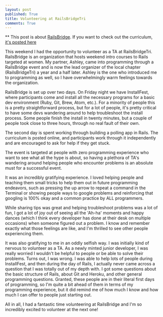 ```yaml
---
layout: post
published: True
title: Volunteering at RailsBridgeTri
comments: True
---
```

** This post is about [RailsBridge](http://www.railsbridge.org/).
If you want to check out the curriculum, [it's posted here](http://docs.railsbridge.org/docs/)


This weekend I had the opportunity to volunteer as a TA at RailsBridgeTri. RailsBridge is an organization that hosts weekend intro courses to Rails targeted at women. My partner, Ashley, came into programming through a RailsBridge event and is now the lead organizer of the local chapter (RailsBridgeTri) a year and a half later. Ashley is the one who introduced me to programming as well, so I have overwhelmingly warm feelings towards the organization.

RailsBridge is set up over two days. On Friday night we have InstallFest, where participants come and install all the necessary programs for a basic dev environment (Ruby, Git, Brew, Atom, etc.). For a minority of people this is a pretty straightforward process, but for a lot of people, it's pretty critical to have some devs wandering around to help troubleshoot the install process. Some people finish the install in twenty minutes, but a couple of people took close to three hours, through no real fault of their own.

The second day is spent working through building a polling app in Rails. The curriculum is posted online, and participants work through it independently and are encouraged to ask for help if they get stuck.

The event is targeted at people with zero programming experience who want to see what all the hype is about, so having a plethora of TA's wandering around helping people who encounter problems is an absolute must for a successful event.

It was an incredibly gratifying experience. I loved helping people and teaching them small tricks to help them out in future programming endeavors, such as pressing the up arrow to repeat a command in the Terminal or showing people ways to google problems and reinforcing that googling is 100% okay and a common practice by ALL programmers.

While sharing tips was great and helping troubleshoot problems was a lot of fun, I got a lot of joy out of seeing all the 'Ah-ha' moments and happy dances (which I think every developer has done at their desk on multiple occasions) when someone figured out a problem. I know and remember exactly what those feelings are like, and I'm thrilled to see other people experiencing them.

It was also gratifying to me in an oddly selfish way. I was initially kind of nervous to volunteer as a TA. As a newly minted junior developer, I was really worried I wouldn't be helpful to people or be able to solve their problems. Turns out, I was wrong. I was able to help lots of people during InstallFest, and then during the day of Rails, I actually never came across a question that I was totally out of my depth with. I got some questions about the basic structure of Rails, about Git and Heroku, and other general programming questions. Granted, these people are in their literal first days of programming, so I'm quite a bit ahead of them in terms of my programming experience, but it did remind me of how much I know and how much I can offer to people just starting out.

All in all, I had a fantastic time volunteering at RailsBridge and I'm so incredibly excited to volunteer at the next one!
